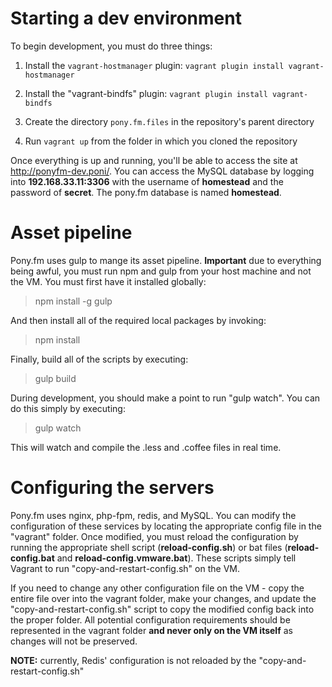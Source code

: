 # Starting a dev environment
To begin development, you must do three things:

1. Install the `vagrant-hostmanager` plugin: `vagrant plugin install vagrant-hostmanager`

2. Install the "vagrant-bindfs" plugin: `vagrant plugin install vagrant-bindfs`

3. Create the directory `pony.fm.files` in the repository's parent directory

4. Run `vagrant up` from the folder in which you cloned the repository

Once everything is up and running, you'll be able to access the site at http://ponyfm-dev.poni/. You can access the MySQL database by logging into **192.168.33.11:3306** with the username of **homestead** and the password of **secret**. The pony.fm database is named **homestead**.

# Asset pipeline
Pony.fm uses gulp to mange its asset pipeline. **Important** due to everything being awful, you must run npm and gulp from your host machine and not the VM. You must first have it installed globally:
> npm install -g gulp

And then install all of the required local packages by invoking:
> npm install

Finally, build all of the scripts by executing:
> gulp build

During development, you should make a point to run "gulp watch". You can do this simply by executing:
> gulp watch

This will watch and compile the .less and .coffee files in real time.

# Configuring the servers
Pony.fm uses nginx, php-fpm, redis, and MySQL. You can modify the configuration of these services by locating the appropriate config file in the "vagrant" folder. Once modified, you must reload the configuration by running the appropriate shell script (**reload-config.sh**) or bat files (**reload-config.bat** and **reload-config.vmware.bat**). These scripts simply tell Vagrant to run "copy-and-restart-config.sh" on the VM.

If you need to change any other configuration file on the VM - copy the entire file over into the vagrant folder, make your changes, and update the "copy-and-restart-config.sh" script to copy the modified config back into the proper folder. All potential configuration requirements should be represented in the vagrant folder **and never only on the VM itself** as changes will not be preserved.

**NOTE:** currently, Redis' configuration is not reloaded by the "copy-and-restart-config.sh"
